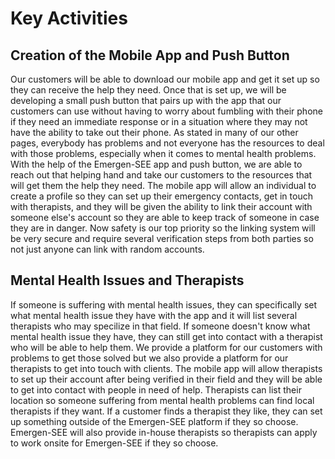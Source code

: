 <h1>Key Activities</h1>

<h2>Creation of the Mobile App and Push Button</h2> 
<p>Our customers will be able to download our mobile app and get it set up so they can receive the help they need. Once that is set up, we will be developing a small push button that pairs up with the app that our customers can use without having to worry about fumbling with their phone if they need an immediate response or in a situation where they may not have the ability to take out their phone. As stated in many of our other pages, everybody has problems and not everyone has the resources to deal with those problems, especially when it comes to mental health problems. With the help of the Emergen-SEE app and push button, we are able to reach out that helping hand and take our customers to the resources that will get them the help they need. The mobile app will allow an individual to create a profile so they can set up their emergency contacts, get in touch with therapists, and they will be given the ability to link their account with someone else's account so they are able to keep track of someone in case they are in danger. Now safety is our top priority so the linking system will be very secure and require several verification steps from both parties so not just anyone can link with random accounts.</p>
 
<h2>Mental Health Issues and Therapists</h2>
<p>If someone is suffering with mental health issues, they can specifically set what mental health issue they have with the app and it will list several therapists who may specilize in that field. If someone doesn't know what mental health issue they have, they can still get into contact with a therapist who will be able to help them. We provide a platform for our customers with problems to get those solved but we also provide a platform for our therapists to get into touch with clients. The mobile app will allow therapists to set up their account after being verified in their field and they will be able to get into contact with people in need of help. Therapists can list their location so someone suffering from mental health problems can find local therapists if they want. If a customer finds a therapist they like, they can set up something outside of the Emergen-SEE platform if they so choose. Emergen-SEE will also provide in-house therapists so therapists can apply to work onsite for Emergen-SEE if they so choose.</p>   
